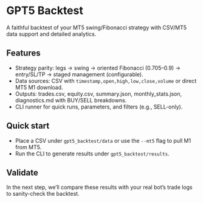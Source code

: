 # GPT5 Backtest

A faithful backtest of your MT5 swing/Fibonacci strategy with CSV/MT5 data support and detailed analytics.

## Features
- Strategy parity: legs → swing → oriented Fibonacci (0.705–0.9) → entry/SL/TP → staged management (configurable).
- Data sources: CSV with `timestamp,open,high,low,close,volume` or direct MT5 M1 download.
- Outputs: trades.csv, equity.csv, summary.json, monthly_stats.json, diagnostics.md with BUY/SELL breakdowns.
- CLI runner for quick runs, parameters, and filters (e.g., SELL-only).

## Quick start
- Place a CSV under `gpt5_backtest/data` or use the `--mt5` flag to pull M1 from MT5.
- Run the CLI to generate results under `gpt5_backtest/results`.

## Validate
In the next step, we’ll compare these results with your real bot’s trade logs to sanity-check the backtest.
